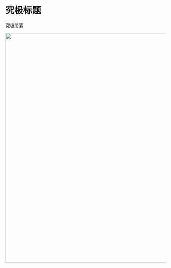 ﻿
<html>
<head>

<title> The First Page</title>
</head>
<body>
<h1>究极标题</h1>
 <p>究极段落</p>
 <img src="/Pictures/one.png" width="1280" height="720"/>
</body>
</html>

